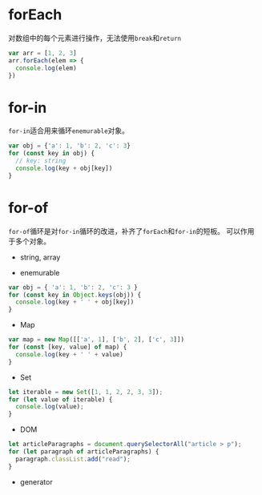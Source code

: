 # forEach

对数组中的每个元素进行操作，无法使用`break`和`return`

```javascript
var arr = [1, 2, 3]
arr.forEach(elem => {
  console.log(elem)
})
```

# for-in

`for-in`适合用来循环`enemurable`对象。

```javascript
var obj = {'a': 1, 'b': 2, 'c': 3}
for (const key in obj) {
  // key: string
  console.log(key + obj[key])
}
```

# for-of

`for-of`循环是对`for-in`循环的改进，补齐了`forEach`和`for-in`的短板。
可以作用于多个对象。

+ string, array

+ enemurable

```javascript
var obj = { 'a': 1, 'b': 2, 'c': 3 }
for (const key in Object.keys(obj)) {
  console.log(key + ' ' + obj[key])
}
```

+ Map

```javascript
var map = new Map([['a', 1], ['b', 2], ['c', 3]])
for (const [key, value] of map) {
  console.log(key + ' ' + value)
}
```

+ Set

```javascript
let iterable = new Set([1, 1, 2, 2, 3, 3]);
for (let value of iterable) {
  console.log(value);
}
```

+ DOM

```javascript
let articleParagraphs = document.querySelectorAll("article > p");
for (let paragraph of articleParagraphs) {
  paragraph.classList.add("read");
}
```

+ generator
